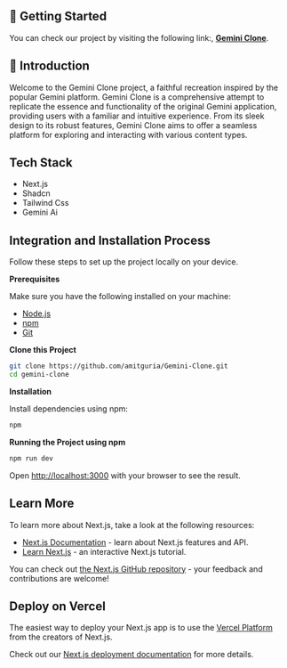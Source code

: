 ## 🚨 Getting Started

You can check our project by visiting the following link:, <a href="https://gemini-clone-zeta.vercel.app/" target="_blank"><b>Gemini Clone</b></a>.

## <a name="introduction">🤖 Introduction</a>

Welcome to the Gemini Clone project, a faithful recreation inspired by the popular Gemini platform. Gemini Clone is a comprehensive attempt to replicate the essence and functionality of the original Gemini application, providing users with a familiar and intuitive experience. From its sleek design to its robust features, Gemini Clone aims to offer a seamless platform for exploring and interacting with various content types.

## <a name="tech-stack">Tech Stack</a>

- Next.js
- Shadcn
- Tailwind Css
- Gemini Ai

## <a name="quick-start">Integration and Installation Process</a>

Follow these steps to set up the project locally on your device.

**Prerequisites**

Make sure you have the following installed on your machine:

- [Node.js](https://nodejs.org/en)
- [npm](https://www.npmjs.com/)
- [Git](https://git-scm.com/)

**Clone this Project**

```bash
git clone https://github.com/amitguria/Gemini-Clone.git
cd gemini-clone
```

**Installation**

Install dependencies using npm:

```bash
npm
```

**Running the Project using npm**

```bash
npm run dev
```

Open [http://localhost:3000](http://localhost:3000) with your browser to see the result.

## Learn More

To learn more about Next.js, take a look at the following resources:

- [Next.js Documentation](https://nextjs.org/docs) - learn about Next.js features and API.
- [Learn Next.js](https://nextjs.org/learn) - an interactive Next.js tutorial.

You can check out [the Next.js GitHub repository](https://github.com/vercel/next.js/) - your feedback and contributions are welcome!

## Deploy on Vercel

The easiest way to deploy your Next.js app is to use the [Vercel Platform](https://vercel.com/new?utm_medium=default-template&filter=next.js&utm_source=create-next-app&utm_campaign=create-next-app-readme) from the creators of Next.js.

Check out our [Next.js deployment documentation](https://nextjs.org/docs/deployment) for more details.
